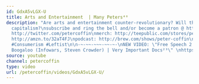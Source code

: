 ```yaml
---
id: GdxA5vLGX-U
title: Arts and Entertainment  | Many Peters⁴⁰
description: "Are arts and entertainment counter-revolutionary? Will they exist after
  capitalism?\nsubscribe and ring the bell and/or become a patron @ http://patreon.com/petercoffin\n\nfollow:
  http://twitter.com/petercoffin\nmerch: http://teepublic.com/stores/peter-coffin?ref_id=6134\nbook:
  http://amzn.to/32aT4FJ\npodcast: http://brew.com/shows/peter-coffin\n\n\n*****************\n\n#Commodification
  #Consumerism #Leftist\n\n-~-~~-~~~-~~-~-\nNEW VIDEO: \"Free Speech 2: Censorship
  Boogaloo (Infowars, Steven Crowder) | Very Important Docs²³\" \nhttps://www.youtube.com/watch?v=SlFdykutQ0g&list=PL9oHQnEByWyXObkJN9YYQS9hxBjpN8RLG\n-~-~~-~~~-~~-~-"
source: youtube
channel: petercoffin
type: video
url: /petercoffin/videos/GdxA5vLGX-U/
---
```

